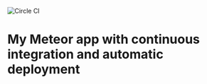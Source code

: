 ![Circle CI](https://circleci.com/gh/yacinemerzouk/app-for-testing-circle-ci-2.svg?style=shield&circle-token=:circle-token)

# My Meteor app with continuous integration and automatic deployment